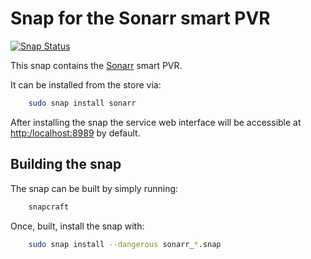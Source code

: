 # Snap for the Sonarr smart PVR

[![Snap Status](https://build.snapcraft.io/badge/albertodonato/sonarr-snap.svg)](https://build.snapcraft.io/user/albertodonato/sonarr-snap)

This snap contains the [Sonarr](https://sonarr.tv) smart PVR.

It can be installed from the store via:

```bash
    sudo snap install sonarr
```

After installing the snap the service web interface will be accessible at
<http:/localhost:8989> by default.


## Building the snap

The snap can be built by simply running:

```bash
    snapcraft
```

Once, built, install the snap with:

```bash
    sudo snap install --dangerous sonarr_*.snap
```
